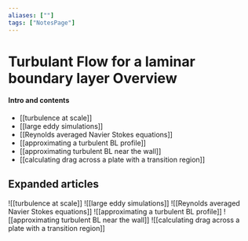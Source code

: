 ```yaml
---
aliases: [""]
tags: ["NotesPage"]
---
```


# Turbulant Flow for a laminar boundary layer Overview

#### Intro and contents
- [[turbulence at scale]]
- [[large eddy simulations]]
- [[Reynolds averaged Navier Stokes equations]]
- [[approximating a turbulent BL profile]]
- [[approximating turbulent BL near the wall]]
- [[calculating drag across a plate with a transition region]]


## Expanded articles
![[turbulence at scale]]
![[large eddy simulations]]
![[Reynolds averaged Navier Stokes equations]]
![[approximating a turbulent BL profile]]
![[approximating turbulent BL near the wall]]
![[calculating drag across a plate with a transition region]]
